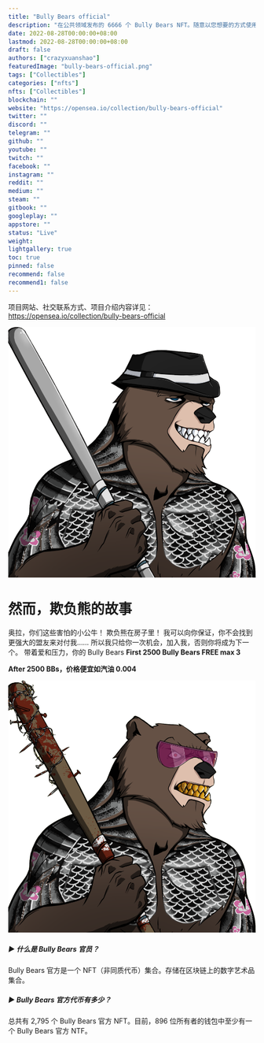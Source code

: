 ```yaml
---
title: "Bully Bears official"
description: "在公共领域发布的 6666 个 Bully Bears NFT。随意以您想要的方式使用我们的艺术。加入#fortheculture 运动前 2500 #freemint，0% 版税"
date: 2022-08-28T00:00:00+08:00
lastmod: 2022-08-28T00:00:00+08:00
draft: false
authors: ["crazyxuanshao"]
featuredImage: "bully-bears-official.png"
tags: ["Collectibles"]
categories: ["nfts"]
nfts: ["Collectibles"]
blockchain: ""
website: "https://opensea.io/collection/bully-bears-official"
twitter: ""
discord: ""
telegram: ""
github: ""
youtube: ""
twitch: ""
facebook: ""
instagram: ""
reddit: ""
medium: ""
steam: ""
gitbook: ""
googleplay: ""
appstore: ""
status: "Live"
weight: 
lightgallery: true
toc: true
pinned: false
recommend: false
recommend1: false
---
```

项目网站、社交联系方式、项目介绍内容详见：https://opensea.io/collection/bully-bears-official

![slide_10.dd06b6a5a2a85f9e7df4](slide_10.dd06b6a5a2a85f9e7df4.png)

# 然而，欺负熊的故事

奥拉，你们这些害怕的小公牛！
欺负熊在房子里！
我可以向你保证，你不会找到更强大的盟友来对付我……
所以我只给你一次机会，加入我，否则你将成为下一个。
带着爱和压力，你的 Bully Bears
**First 2500 Bully Bears FREE max 3**

**After 2500 BBs，价格便宜如汽油 0.004**

![slide_5.ceeb811702614145f119](slide_5.ceeb811702614145f119.png)

##### ▶ 什么是 Bully Bears 官员？

Bully Bears 官方是一个 NFT（非同质代币）集合。存储在区块链上的数字艺术品集合。

##### ▶ Bully Bears 官方代币有多少？

总共有 2,795 个 Bully Bears 官方 NFT。目前，896 位所有者的钱包中至少有一个 Bully Bears 官方 NTF。